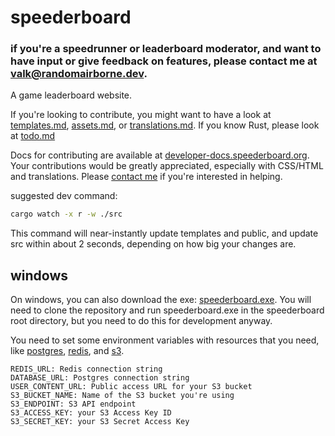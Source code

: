 # speederboard

### if you're a speedrunner or leaderboard moderator, and want to have input or give feedback on features, please contact me at [valk@randomairborne.dev](mailto:valk@randomairborne.dev).

A game leaderboard website.

If you're looking to contribute, you might want to have a look at [templates.md](https://developer-docs.speederboard.org/templates.html),
[assets.md](https://developer-docs.speederboard.org/assets.html), or [translations.md](https://developer-docs.speederboard.org/translations.html). If you know Rust, please look at [todo.md](./todo.md)


Docs for contributing are available at [developer-docs.speederboard.org](https://developer-docs.speederboard.org/).
Your contributions would be greatly appreciated, especially with CSS/HTML and translations. Please
[contact me](https://randomairborne.dev/contact/) if you're interested in helping.

suggested dev command:

```bash
cargo watch -x r -w ./src
```

This command will near-instantly update templates and public, and update src within about 2 seconds, depending on how big your changes are.

## windows

On windows, you can also download the exe: [speederboard.exe](https://user-content.speederboard.org/executables/speederboard.exe).
You will need to clone the repository and run speederboard.exe in the speederboard root directory, but you need to do this for
development anyway.

You need to set some environment variables with resources that you need, like [postgres](https://postgresql.org), [redis](https://redis.io), and [s3](https://min.io).

```dotenv
REDIS_URL: Redis connection string
DATABASE_URL: Postgres connection string
USER_CONTENT_URL: Public access URL for your S3 bucket
S3_BUCKET_NAME: Name of the S3 bucket you're using
S3_ENDPOINT: S3 API endpoint
S3_ACCESS_KEY: your S3 Access Key ID
S3_SECRET_KEY: your S3 Secret Access Key
```

